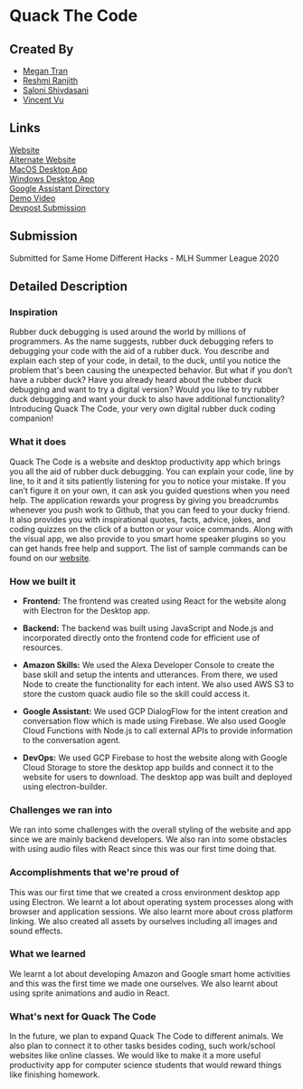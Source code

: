 # Quack The Code

## Created By

- [Megan Tran](https://github.com/meganjtran)
- [Reshmi Ranjith](https://github.com/ReshmiCode)
- [Saloni Shivdasani](https://github.com/SaloniSS)
- [Vincent Vu](https://github.com/vincent-vu280)

## Links

[Website](https://quack-the-code.tech)  
[Alternate Website](https://quack-the-code.web.app/)  
[MacOS Desktop App](https://storage.googleapis.com/quack-the-code/Quack%20The%20Code.zip)   
[Windows Desktop App](https://storage.googleapis.com/quack-the-code/Quack%20The%20Code.exe)  
[Google Assistant Directory](https://assistant.google.com/services/invoke/uid/00000097827472c9?hl=en)    
[Demo Video]()    
[Devpost Submission](https://devpost.com/software/quack-the-code)

## Submission

Submitted for Same Home Different Hacks - MLH Summer League 2020

## Detailed Description

### Inspiration

Rubber duck debugging is used around the world by millions of programmers. As the name suggests, rubber duck debugging refers to debugging your code with the aid of a rubber duck. You describe and explain each step of your code, in detail, to the duck, until you notice the problem that's been causing the unexpected behavior. But what if you don’t have a rubber duck? Have you already heard about the rubber duck debugging and want to try a digital version? Would you like to try rubber duck debugging and want your duck to also have additional functionality? Introducing Quack The Code, your very own digital rubber duck coding companion!

### What it does

Quack The Code is a website and desktop productivity app which brings you all the aid of rubber duck debugging. You can explain your code, line by line, to it and it sits patiently listening for you to notice your mistake. If you can’t figure it on your own, it can ask you guided questions when you need help. The application rewards your progress by giving you breadcrumbs whenever you push work to Github, that you can feed to your ducky friend. It also provides you with inspirational quotes, facts, advice, jokes, and coding quizzes on the click of a button or your voice commands. Along with the visual app, we also provide to you smart home speaker plugins so you can get hands free help and support. The list of sample commands can be found on our [website](https://quack-the-code.web.app/).

### How we built it

- **Frontend:** The frontend was created using React for the website along with Electron for the Desktop app.

- **Backend:** The backend was built using JavaScript and Node.js and incorporated directly onto the frontend code for efficient use of resources.

- **Amazon Skills:** We used the Alexa Developer Console to create the base skill and setup the intents and utterances. From there, we used Node to create the functionality for each intent. We also used AWS S3 to store the custom quack audio file so the skill could access it.

- **Google Assistant:** We used GCP DialogFlow for the intent creation and conversation flow which is made using Firebase. We also used Google Cloud Functions with Node.js to call external APIs to provide information to the conversation agent.

- **DevOps:** We used GCP Firebase to host the website along with Google Cloud Storage to store the desktop app builds and connect it to the website for users to download. The desktop app was built and deployed using electron-builder.

### Challenges we ran into

We ran into some challenges with the overall styling of the website and app since we are mainly backend developers. We also ran into some obstacles with using audio files with React since this was our first time doing that.

### Accomplishments that we're proud of

This was our first time that we created a cross environment desktop app using Electron. We learnt a lot about operating system processes along with browser and application sessions. We also learnt more about cross platform linking. We also created all assets by ourselves including all images and sound effects.

### What we learned

We learnt a lot about developing Amazon and Google smart home activities and this was the first time we made one ourselves. We also learnt about using sprite animations and audio in React.

### What's next for Quack The Code

In the future, we plan to expand Quack The Code to different animals. We also plan to connect it to other tasks besides coding, such work/school websites like online classes. We would like to make it a more useful productivity app for computer science students that would reward things like finishing homework.
